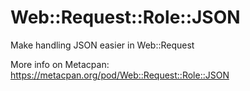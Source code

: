 # Web::Request::Role::JSON

Make handling JSON easier in Web::Request

More info on Metacpan: https://metacpan.org/pod/Web::Request::Role::JSON

